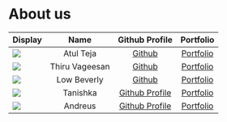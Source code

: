 # About us

| Display                                               |      Name      |                 Github Profile                 |                                    Portfolio                                     |
|-------------------------------------------------------|:--------------:|:----------------------------------------------:|:--------------------------------------------------------------------------------:|
| ![](https://via.placeholder.com/100.png?text=Atul)    |   Atul Teja    |     [Github](https://github.com/atulteja)      |                                  [Portfolio]()                                   |
| ![](https://via.placeholder.com/100.png?text=Photo)   | Thiru Vageesan |     [Github](https://github.com/tvageesan)     |                        [Portfolio](docs/team/johndoe.md)                         |
| ![](https://ibb.co/48tTmwJ)                           |  Low Beverly   |      [Github](https://github.com/Bev-low)      | [Portfolio](https://github.com/Bev-low/tp/blob/master/docs/docs/team/bev-low.md) |
| ![](https://via.placeholder.com/100.png?text=Photo)   |    Tanishka    | [Github Profile](https://github.com/nirala-ts) |                      [Portfolio](docs/team/johndnirala-ts)                       |
| ![](https://via.placeholder.com/100.png?text=Andreus) |    Andreus     |  [Github Profile](https://github.com/Andreus)  |                        [Portfolio](docs/team/johndoe.md)                         |
